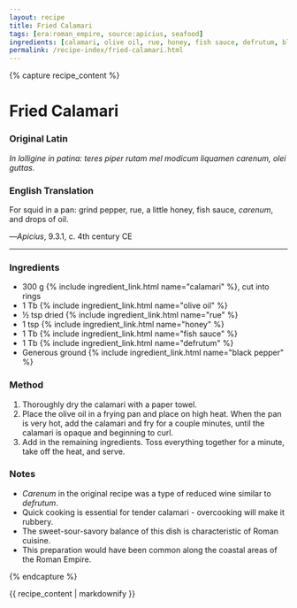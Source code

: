 ```yaml
---
layout: recipe
title: Fried Calamari
tags: [era:roman_empire, source:apicius, seafood]
ingredients: [calamari, olive oil, rue, honey, fish sauce, defrutum, black pepper]
permalink: /recipe-index/fried-calamari.html
---
```


{% capture recipe_content %}
# Fried Calamari

### Original Latin
*In lolligine in patina: teres piper rutam mel modicum liquamen carenum, olei guttas.*

### English Translation
For squid in a pan: grind pepper, rue, a little honey, fish sauce, *carenum*, and drops of oil.

—*Apicius*, 9.3.1, c. 4th century CE

___

### Ingredients
- 300 g {% include ingredient_link.html name="calamari" %}, cut into rings
- 1 Tb {% include ingredient_link.html name="olive oil" %}
- ½ tsp dried {% include ingredient_link.html name="rue" %}
- 1 tsp {% include ingredient_link.html name="honey" %}
- 1 Tb {% include ingredient_link.html name="fish sauce" %}
- 1 Tb {% include ingredient_link.html name="defrutum" %}
- Generous ground {% include ingredient_link.html name="black pepper" %}

### Method
1. Thoroughly dry the calamari with a paper towel.
2. Place the olive oil in a frying pan and place on high heat. When the pan is very hot, add the calamari and fry for a couple minutes, until the calamari is opaque and beginning to curl.
3. Add in the remaining ingredients. Toss everything together for a minute, take off the heat, and serve.

### Notes
- *Carenum* in the original recipe was a type of reduced wine similar to *defrutum*.
- Quick cooking is essential for tender calamari - overcooking will make it rubbery.
- The sweet-sour-savory balance of this dish is characteristic of Roman cuisine.
- This preparation would have been common along the coastal areas of the Roman Empire.

{% endcapture %}

{{ recipe_content | markdownify }}